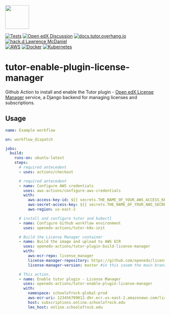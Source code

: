 <img src="https://avatars.githubusercontent.com/u/40179672" width="75">

[![Tests](https://github.com/openedx-actions/tutor-plugin-enable-license-manager/actions/workflows/testRelease.yml/badge.svg)](https://github.com/openedx-actions/tutor-plugin-enable-license-manager/actions)
[![Open edX Discussion](https://img.shields.io/static/v1?logo=discourse&label=Forums&style=flat-square&color=000000&message=discuss.openedx.org)](https://discuss.openedx.org/)
[![docs.tutor.overhang.io](https://img.shields.io/static/v1?logo=readthedocs&label=Documentation&style=flat-square&color=blue&message=docs.tutor.overhang.io)](https://docs.tutor.overhang.io)
[![hack.d Lawrence McDaniel](https://img.shields.io/badge/hack.d-Lawrence%20McDaniel-orange.svg)](https://lawrencemcdaniel.com)<br/>
[![AWS](https://img.shields.io/badge/AWS-%23FF9900.svg?style=for-the-badge&logo=amazon-aws&logoColor=white)](https://aws.amazon.com/)
[![Docker](https://img.shields.io/badge/docker-%230db7ed.svg?style=for-the-badge&logo=docker&logoColor=white)](https://www.docker.com/)
[![Kubernetes](https://img.shields.io/badge/kubernetes-%23326ce5.svg?style=for-the-badge&logo=kubernetes&logoColor=white)](https://kubernetes.io/)

# tutor-enable-plugin-license-manager

Github Action to install and enable the Tutor plugin - [Open edX License Manager](https://github.com/openedx/license-manager) service, a Django backend for managing licenses and subscriptions.

## Usage

```yaml
name: Example workflow

on: workflow_dispatch

jobs:
  build:
    runs-on: ubuntu-latest
    steps:
      # required antecedent
      - uses: actions/checkout

      # required antecedent
      - name: Configure AWS credentials
        uses: aws-actions/configure-aws-credentials
        with:
          aws-access-key-id: ${{ secrets.THE_NAME_OF_YOUR_AWS_ACCESS_KEY_ID }}
          aws-secret-access-key: ${{ secrets.THE_NAME_OF_YOUR_AWS_SECRET_ACCESS_KEY }}
          aws-region: us-east-2

      # install and configure tutor and kubectl
      - name: Configure Github workflow environment
        uses: openedx-actions/tutor-k8s-init

      # Build the License Manager container
      - name: Build the image and upload to AWS ECR
        uses: openedx-actions/tutor-plugin-build-license-manager
        with:
          aws-ecr-repo: license_manager
          license-manager-repository: https://github.com/openedx/license-manager.git
          license-manager-version: master #in this casem the main branch is specified. You may also specify a tag

      # This action.
      - name: Enable tutor plugin - License Manager
        uses: openedx-actions/tutor-enable-plugin-license-manager
        with:
          namespace: schoolofrock-global-prod
          aws-ecr-uri: 123456789012.dkr.ecr.us-east-2.amazonaws.com/license_manager:latest
          host: subscriptions.online.schoolofrock.edu
          lms_host: online.schoolofrock.edu
```
